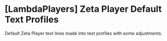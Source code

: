 # [LambdaPlayers] Zeta Player Default Text Profiles

Default Zeta Player text lines made into text profiles with some adjustments.
